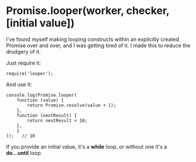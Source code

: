 # Promise.looper(worker, checker, [initial value])

I've found myself making looping constructs within an explicitly created Promise over and over, and I was getting tired of it. I made this to reduce the drudgery of it.

Just require it:

	require('looper');

And use it:

	console.log(Promise.looper(
		function (value) {
			return Promise.resolve(value + 1);
		},
		function (nextResult) {
			return nextResult < 10;
		},
		1
	));   // 10
	
If you provide an initial value, it's a **while** loop, or without one it's a **do...until** loop.